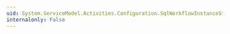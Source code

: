 ```yaml
---
uid: System.ServiceModel.Activities.Configuration.SqlWorkflowInstanceStoreElement.CreateBehavior
internalonly: False
---
```

